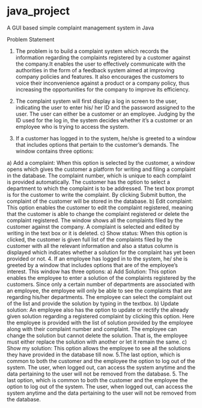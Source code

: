 # java_project

A GUI based simple complaint management system in Java


Problem Statement
1.  The problem is to build a complaint system which records the information regarding the complaints registered by a customer against the company.It enables the user to effectively communicate with the authorities in the form of a feedback system aimed at improving company policies and features. It also encourages the customers to voice their inconvenience against a product or a company policy, thus increasing the opportunities for the company to improve its efficiency.

2.  The complaint system will first display a log in screen to the user, indicating the user to enter his/ her ID and the password assigned to the user. The user can either be a customer or an employee. Judging by the ID used for the log in, the system decides whether it’s a customer or an employee who is trying to access the system.

3.  If a customer has logged in to the system, he/she is greeted to a window that includes options that pertain to the customer’s demands. The window contains three options:

a)  Add a complaint: When this option is selected by the customer, a window opens which gives the customer a platform for writing and filing a complaint in the database. The complaint number, which is unique to each complaint is provided automatically. The customer has the option to select a department to which the complaint is to be addressed. The text box prompt is for the customer to write the complaint. By clicking Submit button, the complaint of the customer will be stored in the database.
b)  Edit complaint: This option enables the customer to edit the complaint registered, meaning that the customer is able to change the complaint registered or delete the complaint registered. The window shows all the complaints filed by the customer against the company. A complaint is selected and edited by writing in the text box or it is deleted.
c)  Show status: When this option is clicked, the customer is given full list of the complaints filed by the customer with all the relevant information and also a status column is displayed which indicates whether a solution for the complaint has yet been provided or not.
4.  If an employee has logged in to the system, he/ she is greeted by a window that includes options that are of the employee’s interest. This window has three options:
a)  Add Solution: This option enables the employee to enter a solution of the complaints registered by the customers. Since only a certain number of departments are associated with an employee, the employee will only be able to see the complaints that are regarding his/her departments. The employee can select the complaint out of the list and provide the solution by typing in the textbox.
b)  Update solution: An employee also has the option to update or rectify the already given solution regarding a registered complaint by clicking this option. Here the employee is provided with the list of solution provided by the employee along with their complaint number and complaint. The employee can change the solution but cannot delete the solution. That is, the employee must either replace the solution with another or let it remain the same.
c)  Show my solution: This option allows the employee to see all the solutions they have provided in the database till now. 5.The last option, which is common to both the customer and the employee the option to log out of the system. The user, when logged out, can access the system anytime and the data pertaining to the user will not be removed from the database.
5.  The last option, which is common to both the customer and the employee the option to log out of the system. The user, when logged out, can access the system anytime and the data pertaining to the user will not be removed from the database.
